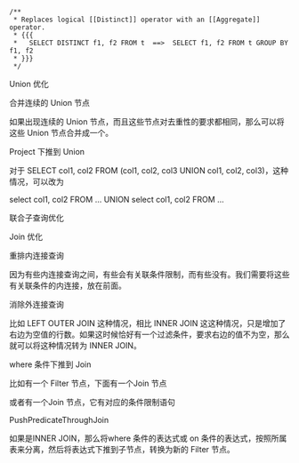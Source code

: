 ```
/**
 * Replaces logical [[Distinct]] operator with an [[Aggregate]] operator.
 * {{{
 *   SELECT DISTINCT f1, f2 FROM t  ==>  SELECT f1, f2 FROM t GROUP BY f1, f2
 * }}}
 */
```





Union 优化



合并连续的 Union 节点

如果出现连续的 Union 节点，而且这些节点对去重性的要求都相同，那么可以将这些 Union 节点合并成一个。





Project 下推到 Union

对于 SELECT col1, col2 FROM (col1, col2, col3 UNION col1, col2, col3)，这种情况，可以改为

select col1, col2 FROM ... UNION select col1, col2 FROM ...





联合子查询优化













Join 优化

重排内连接查询

因为有些内连接查询之间，有些会有关联条件限制，而有些没有。我们需要将这些有关联条件的内连接，放在前面。



消除外连接查询

比如 LEFT OUTER JOIN 这种情况，相比 INNER JOIN 这这种情况，只是增加了右边为空值的行数。如果这时候恰好有一个过滤条件，要求右边的值不为空，那么就可以将这种情况转为 INNER JOIN。



where 条件下推到 Join

比如有一个 Filter 节点，下面有一个Join 节点

或者有一个Join 节点，它有对应的条件限制语句





PushPredicateThroughJoin

如果是INNER JOIN，那么将where 条件的表达式或 on 条件的表达式，按照所属表来分离，然后将表达式下推到子节点，转换为新的 Filter 节点。





